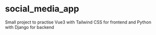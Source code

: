 # social_media_app

Small project to practise Vue3 with Tailwind CSS for frontend and Python with Django for backend